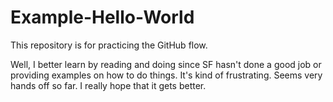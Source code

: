 # Example-Hello-World
This repository is for practicing the GitHub flow. 

Well, I better learn by reading and doing since SF hasn't done a good job or providing examples on how to do things. It's kind of frustrating. Seems very hands off so far. I really hope that it gets better. 

